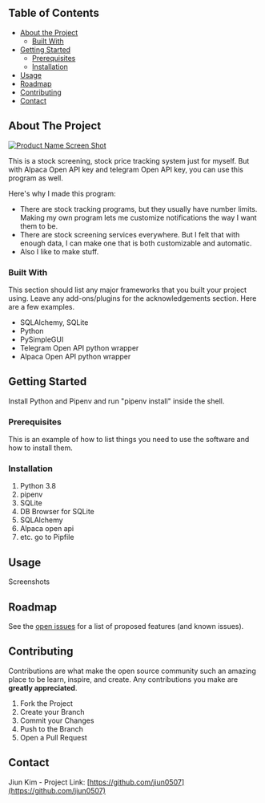 <!-- TABLE OF CONTENTS -->
## Table of Contents

* [About the Project](#about-the-project)
  * [Built With](#built-with)
* [Getting Started](#getting-started)
  * [Prerequisites](#prerequisites)
  * [Installation](#installation)
* [Usage](#usage)
* [Roadmap](#roadmap)
* [Contributing](#contributing)
* [Contact](#contact)



<!-- ABOUT THE PROJECT -->
## About The Project

[![Product Name Screen Shot][product-screenshot]](https://example.com)

This is a stock screening, stock price tracking system just for myself. But with Alpaca Open API key and telegram Open API key, you can use this program as well.

Here's why I made this program:
* There are stock tracking programs, but they usually have number limits. Making my own program lets me customize notifications the way I want them to be.
* There are stock screening services everywhere. But I felt that with enough data, I can make one that is both customizable and automatic.
* Also I like to make stuff.

### Built With
This section should list any major frameworks that you built your project using. Leave any add-ons/plugins for the acknowledgements section. Here are a few examples.
* SQLAlchemy, SQLite
* Python
* PySimpleGUI
* Telegram Open API python wrapper
* Alpaca Open API python wrapper


<!-- GETTING STARTED -->
## Getting Started
Install Python and Pipenv and run "pipenv install" inside the shell.

### Prerequisites

This is an example of how to list things you need to use the software and how to install them.

### Installation

1. Python 3.8
2. pipenv
3. SQLite
4. DB Browser for SQLite
5. SQLAlchemy
6. Alpaca open api
7. etc. go to Pipfile

<!-- USAGE EXAMPLES -->
## Usage
Screenshots






<!-- ROADMAP -->
## Roadmap

See the [open issues](https://github.com/othneildrew/Best-README-Template/issues) for a list of proposed features (and known issues).



<!-- CONTRIBUTING -->
## Contributing

Contributions are what make the open source community such an amazing place to be learn, inspire, and create. Any contributions you make are **greatly appreciated**.

1. Fork the Project
2. Create your Branch 
3. Commit your Changes
4. Push to the Branch
5. Open a Pull Request

<!-- CONTACT -->
## Contact

Jiun Kim - 
Project Link: [https://github.com/jiun0507](https://github.com/jiun0507)

<!-- MARKDOWN LINKS & IMAGES -->
<!-- https://www.markdownguide.org/basic-syntax/#reference-style-links -->
[contributors-shield]: https://img.shields.io/github/contributors/othneildrew/Best-README-Template.svg?style=flat-square
[contributors-url]: https://github.com/othneildrew/Best-README-Template/graphs/contributors
[forks-shield]: https://img.shields.io/github/forks/othneildrew/Best-README-Template.svg?style=flat-square
[forks-url]: https://github.com/othneildrew/Best-README-Template/network/members
[stars-shield]: https://img.shields.io/github/stars/othneildrew/Best-README-Template.svg?style=flat-square
[stars-url]: https://github.com/othneildrew/Best-README-Template/stargazers
[issues-shield]: https://img.shields.io/github/issues/othneildrew/Best-README-Template.svg?style=flat-square
[issues-url]: https://github.com/othneildrew/Best-README-Template/issues
[license-shield]: https://img.shields.io/github/license/othneildrew/Best-README-Template.svg?style=flat-square
[license-url]: https://github.com/othneildrew/Best-README-Template/blob/master/LICENSE.txt
[linkedin-shield]: https://img.shields.io/badge/-LinkedIn-black.svg?style=flat-square&logo=linkedin&colorB=555
[linkedin-url]: https://linkedin.com/in/othneildrew
[product-screenshot]: images/screenshot.png
